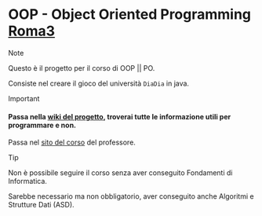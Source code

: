# OOP - Object Oriented Programming [Roma3](https://www.uniroma3.it)

> [!NOTE]
> Questo è il progetto per il corso di OOP || PO.
> 
> Consiste nel creare il gioco del università `DiaDia` in java.

> [!IMPORTANT]
> #### Passa nella [wiki del progetto](../../wiki), troverai tutte le informazione utili per programmare e non.
> Passa nel [sito del corso](https://sites.google.com/view/rm3-poo/home) del professore.

> [!TIP]
> Non è possibile seguire il corso senza aver conseguito Fondamenti di Informatica.
> 
> Sarebbe necessario ma non obbligatorio, aver conseguito anche Algoritmi e Strutture Dati (ASD).
>  
